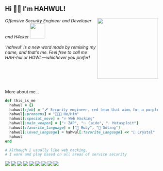 <h2> Hi 👋🏼 I'm HAHWUL!</h2>
<img align='right' src="https://user-images.githubusercontent.com/13212227/216361867-d352f366-48e4-4085-8c14-266655973557.png" width="200">
<p><em>Offensive Security Engineer and Developer and H4cker <img src="https://github.com/hahwul/hahwul/assets/13212227/af41f7bf-5b41-42dd-aed3-8560a6e3187d" width="50"><br><br>
  'hahwul' is a new word made by remixing my name, and that's me. Feel free to call me HAH-hul or HOWL—whichever you prefer!
</em></p>
<br><br><br><br>

More about me...

```ruby
def this_is_me
  hahwul = {}
  hahwul[:job] = "🗡 Security engineer, red team that aims for a purple team"
  hahwul[:pronouns] = "🧑🏽‍💻 He/Him"
  hahwul[:special_move] = "🔥 Web Hacking"
  hahwul[:main_weapon] = ["⚡️ ZAP", "💥 Caido", "☄️ Metasploit"]
  hahwul[:favorite_language] = ["💎 Ruby", "🐹 Golang"]
  hahwul[:loved_language] = hahwul[:favorite_language] << "💎 Crystal"
  hahwul
end

# Although I usually like web hacking, 
# I work and play based on all areas of service security
```

![](https://img.shields.io/badge/Ruby-CC342D?style=for-the-badge&logo=ruby&logoColor=white)
![](https://img.shields.io/badge/Ruby_on_Rails-CC0000?style=for-the-badge&logo=ruby-on-rails&logoColor=white)
![](https://img.shields.io/badge/Rust-FFFFFF?style=for-the-badge&logo=rust&logoColor=black)
![](https://img.shields.io/badge/Crystal-000000?style=for-the-badge&logo=crystal&logoColor=white)
![](https://img.shields.io/badge/Go-00ADD8?style=for-the-badge&logo=go&logoColor=white)
![](https://img.shields.io/badge/Metasploit-2596CD?style=for-the-badge&logo=metasploit&logoColor=white)
![](https://img.shields.io/badge/ZAP-00549E?style=for-the-badge&logo=zap&logoColor=white)
![](https://img.shields.io/badge/macos-000000?style=for-the-badge&logo=apple&logoColor=white)
![](https://img.shields.io/badge/debian-CE0056?style=for-the-badge&logo=debian&logoColor=white)
